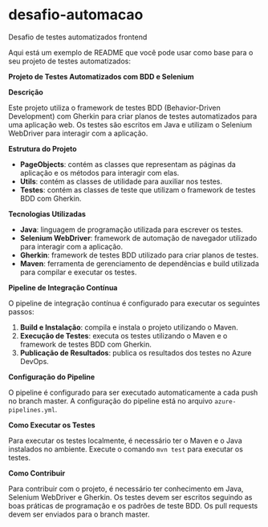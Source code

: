 # desafio-automacao
Desafio de testes automatizados frontend

Aqui está um exemplo de README que você pode usar como base para o seu projeto de testes automatizados:

**Projeto de Testes Automatizados com BDD e Selenium**

**Descrição**

Este projeto utiliza o framework de testes BDD (Behavior-Driven Development) com Gherkin para criar planos de testes automatizados para uma aplicação web. Os testes são escritos em Java e utilizam o Selenium WebDriver para interagir com a aplicação.

**Estrutura do Projeto**

* **PageObjects**: contém as classes que representam as páginas da aplicação e os métodos para interagir com elas.
* **Utils**: contém as classes de utilidade para auxiliar nos testes.
* **Testes**: contém as classes de teste que utilizam o framework de testes BDD com Gherkin.

**Tecnologias Utilizadas**

* **Java**: linguagem de programação utilizada para escrever os testes.
* **Selenium WebDriver**: framework de automação de navegador utilizado para interagir com a aplicação.
* **Gherkin**: framework de testes BDD utilizado para criar planos de testes.
* **Maven**: ferramenta de gerenciamento de dependências e build utilizada para compilar e executar os testes.

**Pipeline de Integração Contínua**

O pipeline de integração contínua é configurado para executar os seguintes passos:

1. **Build e Instalação**: compila e instala o projeto utilizando o Maven.
2. **Execução de Testes**: executa os testes utilizando o Maven e o framework de testes BDD com Gherkin.
3. **Publicação de Resultados**: publica os resultados dos testes no Azure DevOps.

**Configuração do Pipeline**

O pipeline é configurado para ser executado automaticamente a cada push no branch master. A configuração do pipeline está no arquivo `azure-pipelines.yml`.

**Como Executar os Testes**

Para executar os testes localmente, é necessário ter o Maven e o Java instalados no ambiente. Execute o comando `mvn test` para executar os testes.

**Como Contribuir**

Para contribuir com o projeto, é necessário ter conhecimento em Java, Selenium WebDriver e Gherkin. Os testes devem ser escritos seguindo as boas práticas de programação e os padrões de teste BDD. Os pull requests devem ser enviados para o branch master.
